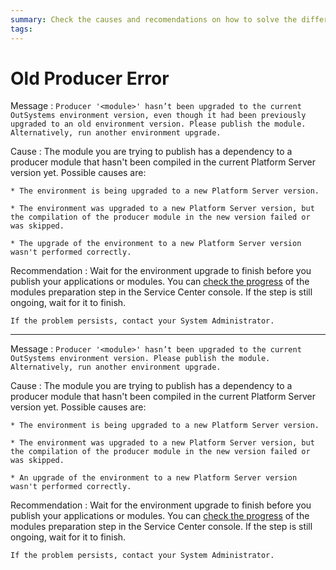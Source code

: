 ```yaml
---
summary: Check the causes and recomendations on how to solve the different Old Producer errors.
tags:
---
```


# Old Producer Error

Message
:   `Producer '<module>' hasn’t been upgraded to the current OutSystems environment version, even though it had been previously upgraded to an old environment version. Please publish the module. Alternatively, run another environment upgrade.`

Cause
:   The module you are trying to publish has a dependency to a producer module that hasn't been compiled in the current Platform Server version yet. Possible causes are:

    * The environment is being upgraded to a new Platform Server version.

    * The environment was upgraded to a new Platform Server version, but the compilation of the producer module in the new version failed or was skipped.

    * The upgrade of the environment to a new Platform Server version wasn't performed correctly.

Recommendation
:   Wait for the environment upgrade to finish before you publish your applications or modules. You can [check the progress](https://success.outsystems.com/Support/Enterprise_Customers/Upgrading/01_Upgrade_OutSystems_Platform) of the modules preparation step in the Service Center console. If the step is still ongoing, wait for it to finish.

    If the problem persists, contact your System Administrator.

---
  
Message
:   `Producer '<module>' hasn’t been upgraded to the current OutSystems environment version. Please publish the module. Alternatively, run another environment upgrade.`

Cause
:   The module you are trying to publish has a dependency to a producer module that hasn't been compiled in the current Platform Server version yet. Possible causes are:

    * The environment is being upgraded to a new Platform Server version.

    * The environment was upgraded to a new Platform Server version, but the compilation of the producer module in the new version failed or was skipped.

    * An upgrade of the environment to a new Platform Server version wasn't performed correctly.

Recommendation
:   Wait for the environment upgrade to finish before you publish your applications or modules. You can [check the progress](https://success.outsystems.com/Support/Enterprise_Customers/Upgrading/01_Upgrade_OutSystems_Platform) of the modules preparation step in the Service Center console. If the step is still ongoing, wait for it to finish.

    If the problem persists, contact your System Administrator.
